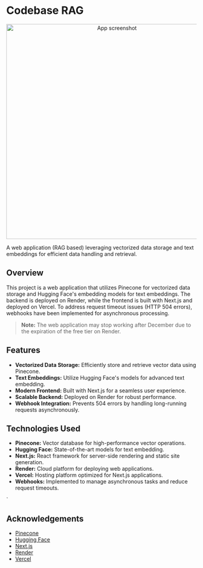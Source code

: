 # Codebase RAG
<div align="center">
  <img width="570" alt="App screenshot" src="https://github.com/user-attachments/assets/70e33345-504c-479e-93d2-6a8dc6d8ed22">
</div>

A web application (RAG based) leveraging vectorized data storage and text embeddings for efficient data handling and retrieval.

## Overview

This project is a web application that utilizes Pinecone for vectorized data storage and Hugging Face's embedding models for text embeddings. The backend is deployed on Render, while the frontend is built with Next.js and deployed on Vercel. To address request timeout issues (HTTP 504 errors), webhooks have been implemented for asynchronous processing.

> **Note:** The web application may stop working after December due to the expiration of the free tier on Render.

## Features

- **Vectorized Data Storage:** Efficiently store and retrieve vector data using Pinecone.
- **Text Embeddings:** Utilize Hugging Face's models for advanced text embedding.
- **Modern Frontend:** Built with Next.js for a seamless user experience.
- **Scalable Backend:** Deployed on Render for robust performance.
- **Webhook Integration:** Prevents 504 errors by handling long-running requests asynchronously.

## Technologies Used

- **Pinecone:** Vector database for high-performance vector operations.
- **Hugging Face:** State-of-the-art models for text embedding.
- **Next.js:** React framework for server-side rendering and static site generation.
- **Render:** Cloud platform for deploying web applications.
- **Vercel:** Hosting platform optimized for Next.js applications.
- **Webhooks:** Implemented to manage asynchronous tasks and reduce request timeouts.

`
## Acknowledgements

- [Pinecone](https://www.pinecone.io/)
- [Hugging Face](https://huggingface.co/)
- [Next.js](https://nextjs.org/)
- [Render](https://render.com/)
- [Vercel](https://vercel.com/)
